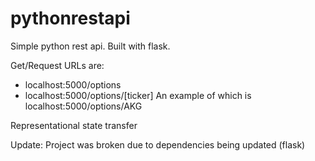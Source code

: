 # pythonrestapi

Simple python rest api. Built with flask.

Get/Request URLs are: 
- localhost:5000/options
- localhost:5000/options/[ticker] An example of which is localhost:5000/options/AKG

Representational state transfer

Update:
Project was broken due to dependencies being updated (flask)
